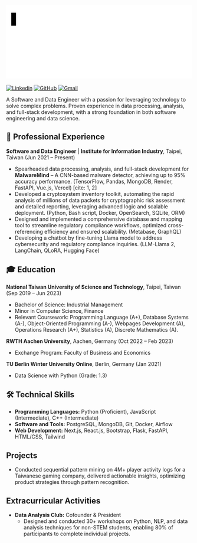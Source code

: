 <!--
**DarriusChen/DarriusChen** is a ✨ _special_ ✨ repository because its `README.md` (this file) appears on your GitHub profile.

Here are some ideas to get you started:

- 🔭 I’m currently working on ...
- 🌱 I’m currently learning ...
- 👯 I’m looking to collaborate on ...
- 🤔 I’m looking for help with ...
- 💬 Ask me about ...
- 📫 How to reach me: ...
- 😄 Pronouns: ...
- ⚡ Fun fact: ...
-->

<img src="./asset/helloworld_animation.gif" height="200" />

[![Linkedin](https://img.shields.io/badge/LinkedIn-blue?style=flat-square&logo=linkedin&logoColor=white)](www.linkedin.com/in/tyc926)
[![GitHub](https://img.shields.io/badge/GitHub-black?style=flat-square&logo=github&logoColor=white)](https://github.com/DarriusChen)
[![Gmail](https://img.shields.io/badge/Gmail-red?style=flat-square&logo=gmail&logoColor=white)](darriuschen0926@gmail.com)

A Software and Data Engineer with a passion for leveraging technology to solve complex problems. Proven experience in data processing, analysis, and full-stack development, with a strong foundation in both software engineering and data science.

## 💼 Professional Experience

**Software and Data Engineer** | **Institute for Information Industry**, Taipei, Taiwan (Jun 2021 – Present)

* Spearheaded data processing, analysis, and full-stack development for  **MalwareMind** – A CNN-based malware detector, achieving up to 95% accuracy performance. (TensorFlow, Pandas, MongoDB, Render, FastAPI, Vue.js, Vercel) [cite: 1, 2]
* Developed a  cryptosystem inventory toolkit, automating the rapid analysis of millions of data packets for cryptographic risk assessment and detailed reporting, leveraging advanced logic and scalable deployment. (Python, Bash script, Docker, OpenSearch, SQLite, ORM)
* Designed and implemented a comprehensive database and mapping tool to streamline regulatory compliance workflows, optimized cross-referencing efficiency and ensured scalability. (Metabase, GraphQL)
* Developing a chatbot by fine-tuning Llama model to address cybersecurity and regulatory compliance inquiries. (LLM-Llama 2, LangChain, QLoRA, Hugging Face)

## 🎓 Education

**National Taiwan University of Science and Technology**, Taipei, Taiwan (Sep 2019 – Jun 2023)

* Bachelor of Science: Industrial Management
* Minor in Computer Science, Finance
* Relevant Coursework: Programming Language (A+), Database Systems (A-), Object-Oriented Programming (A-), Webpages Development (A), Operations Research (A+), Statistics (A), Discrete Mathematics (A).

**RWTH Aachen University**, Aachen, Germany (Oct 2022 – Feb 2023)

* Exchange Program: Faculty of Business and Economics

**TU Berlin Winter University Online**, Berlin, Germany (Jan 2021)

* Data Science with Python (Grade: 1.3)
## 🛠️ Technical Skills

* **Programming Languages:** Python (Proficient), JavaScript (Intermediate), C++ (Intermediate)
* **Software and Tools:** PostgreSQL, MongoDB, Git, Docker, Airflow
* **Web Development:** Next.js, React.js, Bootstrap, Flask, FastAPI, HTML/CSS, Tailwind

## Projects

* Conducted sequential pattern mining on 4M+ player activity logs for a Taiwanese gaming company, delivered actionable insights, optimizing product strategies through pattern recognition.

## Extracurricular Activities

* **Data Analysis Club:** Cofounder & President
    * Designed and conducted 30+ workshops on Python, NLP, and data analysis techniques for non-STEM students, enabling 80% of participants to complete individual projects.
